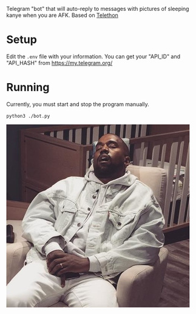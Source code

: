 Telegram "bot" that will auto-reply to messages with pictures of sleeping kanye when you are AFK. Based on [Telethon]



# Setup
Edit the `.env` file with your information. You can get your "API_ID" and "API_HASH" from https://my.telegram.org/

# Running
Currently, you must start and stop the program manually. 

```bash
python3 ./bot.py
```


![alt text](pics/chair.jpg)

[Telethon]: https://github.com/LonamiWebs/Telethon


